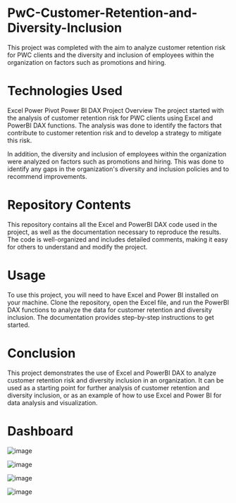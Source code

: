 # PwC-Customer-Retention-and-Diversity-Inclusion

This project was completed with the aim to analyze customer retention risk for PWC clients and the diversity and inclusion of employees within the organization on factors such as promotions and hiring.

# Technologies Used

Excel
Power Pivot
Power BI DAX
Project Overview
The project started with the analysis of customer retention risk for PWC clients using Excel and PowerBI DAX functions. The analysis was done to identify the factors that contribute to customer retention risk and to develop a strategy to mitigate this risk.

In addition, the diversity and inclusion of employees within the organization were analyzed on factors such as promotions and hiring. This was done to identify any gaps in the organization's diversity and inclusion policies and to recommend improvements.

# Repository Contents

This repository contains all the Excel and PowerBI DAX code used in the project, as well as the documentation necessary to reproduce the results. The code is well-organized and includes detailed comments, making it easy for others to understand and modify the project.

# Usage

To use this project, you will need to have Excel and Power BI installed on your machine. Clone the repository, open the Excel file, and run the PowerBI DAX functions to analyze the data for customer retention and diversity inclusion. The documentation provides step-by-step instructions to get started.

# Conclusion

This project demonstrates the use of Excel and PowerBI DAX to analyze customer retention risk and diversity inclusion in an organization. It can be used as a starting point for further analysis of customer retention and diversity inclusion, or as an example of how to use Excel and Power BI for data analysis and visualization.

# Dashboard 

![image](https://user-images.githubusercontent.com/124041951/234936476-e45ddefe-202a-4802-820e-815aaaf4c5ff.png)


![image](https://user-images.githubusercontent.com/124041951/234935374-ff463dc1-a062-4804-b184-ad3c70b3cebd.png)


![image](https://user-images.githubusercontent.com/124041951/234936045-45cf60ca-6385-4401-b2d0-4247d0ff3e39.png)


![image](https://user-images.githubusercontent.com/124041951/234936192-d5fb2834-698d-4ef5-b43f-fcc777ace8af.png)

